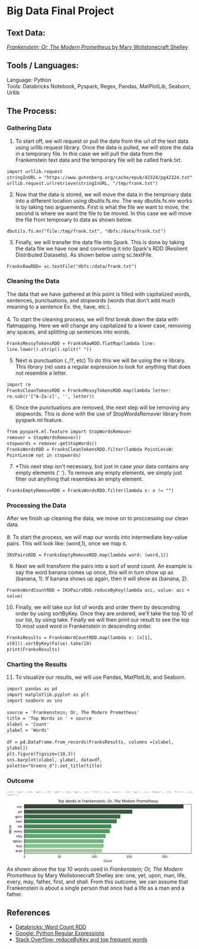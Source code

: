 # Big Data Final Project

## Text Data:
[*Frankenstein; Or, The Modern Prometheus* by Mary Wollstonecraft Shelley](https://www.gutenberg.org/cache/epub/42324/pg42324.txt)

## Tools / Languages:
Language: Python </br>
Tools: Databricks Notebook, Pyspark, Regex, Pandas, MatPlotLib, Seaborn, Urllib

## The Process:

### Gathering Data
1. To start off, we will request or pull the data from the url of the text data using urllib.request library. Once the data is pulled, we will store the data in a temporary file. In this case we will pull the data from the Frankenstein text data and the temporary file will be called frank.txt.
```
import urllib.request
stringInURL = "https://www.gutenberg.org/cache/epub/42324/pg42324.txt"
urllib.request.urlretrieve(stringInURL, "/tmp/frank.txt")
```
2. Now that the data is stored, we will move the data in the temproary data into a different location using dbutils.fs.mv. The way dbutils.fs.mv works is by taking two arguements. First is what the file we want to move, the second is where we want the file to be moved. In this case we will move the file from temproary to data as shown below.
```
dbutils.fs.mv("file:/tmp/frank.txt", "dbfs:/data/frank.txt")
```
3. Finally, we will transfer the data file into Spark. This is done by taking the data file we have now and converting it into Spark's RDD (Resilient Distributed Datasets). As shown below using sc.textFile.
```
FranksRawRDD= sc.textFile("dbfs:/data/frank.txt")
```

### Cleaning the Data
The data that we have gathered at this point is filled with capitalized words, sentences, punctuations, and stopwords (words that don't add much meaning to a sentence Ex. the, have, etc.). </br>
</br>
4. To start the cleaning process, we will first break down the data with flatmapping. Here we will change any capitalized to a lower case, removing any spaces, and splitting up sentences into words.
```
FranksMessyTokensRDD = FranksRawRDD.flatMap(lambda line: line.lower().strip().split(" "))
```
5. Next is punctuation (.,!?, etc) To do this we will be using the re library. This library (re) uses a regular expression to look for anything that does not resemble a letter.
```
import re
FranksCleanTokensRDD = FranksMessyTokensRDD.map(lambda letter: re.sub(r'[^A-Za-z]', '', letter))
```
6. Once the punctuations are removed, the next step will be removing any stopwords. This is done with the use of StopWordsRemover library from pyspark.ml.feature. 
```
from pyspark.ml.feature import StopWordsRemover
remover = StopWordsRemover()
stopwords = remover.getStopWords()
FranksWordsRDD = FranksCleanTokensRDD.filter(lambda PointLessW: PointLessW not in stopwords)
```
7. *This next step isn't necessary, but just in case your data contains any empty elements (' '). To remove any empty elements, we simply just filter out anything that resembles an empty element.
```
FranksEmptyRemoveRDD = FranksWordsRDD.filter(lambda x: x != "")
```

### Processing the Data
After we finish up cleaning the data, we move on to proccessing our clean data. </br>
</br>
8. To start the process, we will map our words into intermediate key-value pairs. This will look like: (word,1), once we map it.
```
IKVPairsRDD = FranksEmptyRemoveRDD.map(lambda word: (word,1))
```
9. Next we will transform the pairs into a sort of word count. An example is say the word banana comes up once, this will in turn show up as (banana, 1). If banana shows up again, then it will show as (banana, 2).
```
FranksWordCountRDD = IKVPairsRDD.reduceByKey(lambda acc, value: acc + value)
```
10. Finally, we will take our list of words and order them by descending order by using sortByKey. Once they are ordered, we'll take the top 10 of our list, by using take. Finally we will then print our result to see the top 10 most used word in Frankenstein in descending order.
```
FranksResults = FranksWordCountRDD.map(lambda x: (x[1], x[0])).sortByKey(False).take(10)
print(FranksResults)
```

### Charting the Results
11. To visualize our results, we will use Pandas, MatPlotLib, and Seaborn.
```
import pandas as pd
import matplotlib.pyplot as plt
import seaborn as sns

source = 'Frankenstein; Or, The Modern Prometheus'
title = 'Top Words in ' + source
xlabel = 'Count'
ylabel = 'Words'

df = pd.DataFrame.from_records(FranksResults, columns =[xlabel, ylabel]) 
plt.figure(figsize=(10,3))
sns.barplot(xlabel, ylabel, data=df, palette="Greens_d").set_title(title)
```

### Outcome
![](images/top10.PNG)
![](images/barplot.png)
As shown above the top 10 words used in *Frankenstein; Or, The Modern Prometheus* by Mary Wollstonecraft Shelley are: one, yet, upon, man, life, every, may, father, first, and shall.
From this outcome, we can assume that Frankenstein is about a single person that once had a life as a man and a father. 

## References
* [Databricks: Word Count RDD](https://databricks-prod-cloudfront.cloud.databricks.com/public/4027ec902e239c93eaaa8714f173bcfc/4574377819293972/2246755934805346/3186223000943570/latest.html)
* [Google: Python Regular Expressions](https://developers.google.com/edu/python/regular-expressions)
* [Stack Overflow: reduceByKey and top frequent words](https://stackoverflow.com/questions/59240504/spark-python-reducebykey-then-find-top-10-most-frequent-words-and-frequencies)
